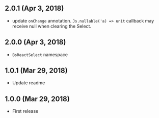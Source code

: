 ## 2.0.1 (Apr 3, 2018)

* update `onChange` annotation. `Js.nullable('a) => unit` callback may receive null when clearing the Select.

## 2.0.0 (Apr 3, 2018)

* `BsReactSelect` namespace

## 1.0.1 (Mar 29, 2018)

* Update readme

## 1.0.0 (Mar 29, 2018)

* First release
